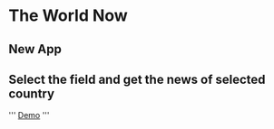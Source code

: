 # The World Now 
## New App
## Select the field and get the news of selected country

'''
[Demo](http://the-world-now.herokuapp.com/)
'''
